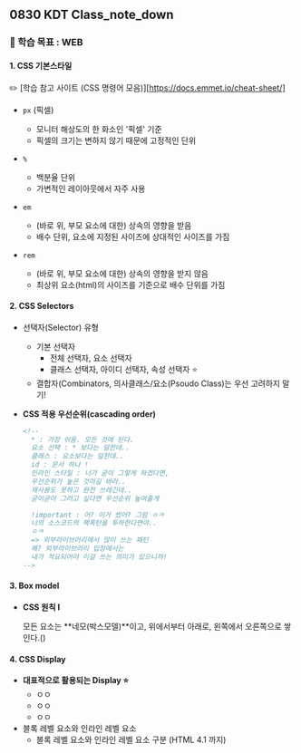 ## 0830 KDT Class_note_down

### 🎯 학습 목표 : WEB

#### 1. CSS 기본스타일

✏️ [학습 참고 사이트 (CSS 명령어 모음)][https://docs.emmet.io/cheat-sheet/]

- `px` (픽셀)
  - 모니터 해상도의 한 화소인 '픽셀' 기준
  - 픽셀의 크기는 변하지 않기 때문에 고정적인 단위
- `%`
  - 백분율 단위
  - 가변적인 레이아웃에서 자주 사용

- `em`
  - (바로 위, 부모 요소에 대한) 상속의 영향을 받음
  - 배수 단위, 요소에 지정된 사이즈에 상대적인 사이즈를 가짐
- `rem`
  - (바로 위, 부모 요소에 대한) 상속의 영향을 받지 않음
  - 최상위 요소(html)의 사이즈를 기준으로 배수 단위를 가짐



#### 2. CSS Selectors

- 선택자(Selector) 유형

  - 기본 선택자
    - 전체 선택자, 요소 선택자
    - 클래스 선택자, 아이디 선택자, 속성 선택자 ⭐️
  - 결합자(Combinators, 의사클래스/요소(Psoudo Class)는 우선 고려하지 말기!

- **CSS 적용 우선순위(cascading order)**

  ```html
  <!--
    * : 가장 쉬움. 모든 것에 된다.
    요소 선택 : * 보다는 덜한데..
    클래스 : 요소보다는 덜한데..
    id : 문서 하나 !
    인라인 스타일 : 너가 굳이 그렇게 하겠다면,
    우선순위가 높은 것이길 바라..
    재사용도 못하고 완전 쓰레긴데..
    굳이굳이 그러고 싶다면 우선순위 높여줄게
  
    !important : 어? 이거 썼어? 그럼 ㅇㅋ
    너의 소스코드의 핵폭탄을 투하한다면야..
    ㅇㅋ
    => 외부라이브러리에서 많이 쓰는 패턴
    왜? 외부라이브러리 입장에서는
    내가 적요되어야 이걸 쓰는 의미가 있으니까!
  -->
  ```



#### 3. Box model

- **CSS 원칙 I**

  모든 요소는 **네모(박스모델)**이고, 위에서부터 아래로, 왼쪽에서 오른쪽으로 쌓인다.()



#### 4. CSS Display

- **대표적으로 활용되는 Display ⭐️**
  - ㅇㅇ
  - ㅇㅇ
  - ㅇㅇ
- 블록 레벨 요소와 인라인 레벨 요소
  - 블록 레벨 요소와 인라인 레벨 요소 구분 (HTML 4.1 까지)
